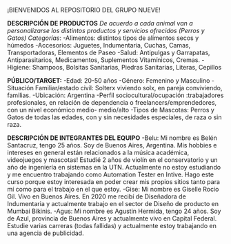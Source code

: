 ¡BIENVENIDOS AL REPOSITORIO DEL GRUPO NUEVE!

**DESCRIPCIÓN DE PRODUCTOS**
*De acuerdo a cada animal van a personalizarse los distintos productos y servicios ofrecidos (Perros y Gatos)
Categorías*:
-Alimentos: distintos tipos de alimentos secos y húmedos
-Accesorios: Juguetes, Indumentaria, Cuchas, Camas, Transportadoras, Elementos de Paseo
-Salud: Antipulgas y Garrapatas, Antiparasitarios, Medicamentos, Suplementos Vitamínicos, Cremas.
-Higiene: Shampoos, Bolsitas Sanitarias, Piedras Sanitarias, Literas, Cepillos

**PÚBLICO/TARGET:**
-Edad: 20-50 años
-Género: Femenino y Masculino
-Situación Familiar/estado civil: Solterx viviendo solx, en pareja conviviendo, familias.
-Ubicación: Argentina
-Perfil sociocultural/ocupación :trabajadores profesionales, en relación de dependencia o freelancers/emprendedores, con un nivel económico medio- medio/alto
-Tipos de Mascotas: Perros y Gatos de todas las edades, con y sin necesidades especiales, de raza o sin raza.

**DESCRIPCIÓN DE INTEGRANTES DEL EQUIPO**
-Belu: Mi nombre es Belén Santacruz, tengo 25 años. Soy de Buenos Aires, Argentina. Mis hobbies e intereses en general están relacionados a la música académica, videojuegos y mascotas! Estudié 2 años de violín en el conservatorio y un año de ingeniería en sistemas en la UTN. Actualmente no estoy estudiando y me encuentro trabajando como Automation Tester en Intive. Hago este curso porque estoy interesada en poder crear mis propios sitios tanto para mí como para el trabajo en el que estoy.
-Gise: Mi nombre es Giselle Rocio Gil. Vivo en Buenos Aires. En 2020 me recibí de Diseñadora de Indumentaria y actualmente trabajo en el sector de Diseño de producto en Mumbai Bikinis.
-Agus: Mi nombre es Agustin Hermida, tengo 24 años. Soy de Azul, provincia de Buenos Aires y actualmente vivo en Capital Federal. Estudie varias carreras (todas fallidas) y actualmente estoy trabajando en una agencia de publicidad.